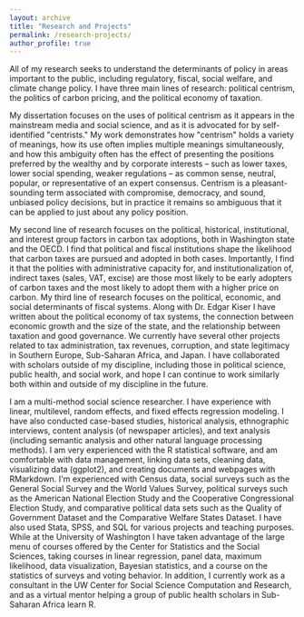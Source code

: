 ```yaml
---
layout: archive
title: "Research and Projects"
permalink: /research-projects/
author_profile: true
---
```


All of my research seeks to understand the determinants of policy in areas important to the public, including regulatory, fiscal, social welfare, and climate change policy. I have three main lines of research: political centrism, the politics of carbon pricing, and the political economy of taxation.

My dissertation focuses on the uses of political centrism as it appears in the mainstream media and social science, and as it is advocated for by self-identified "centrists." My work demonstrates how "centrism" holds a variety of meanings, how its use often implies multiple meanings simultaneously, and how this ambiguity often has the effect of presenting the positions preferred by the wealthy and by corporate interests – such as lower taxes, lower social spending, weaker regulations – as common sense, neutral, popular, or representative of an expert consensus. Centrism is a pleasant-sounding term associated with compromise, democracy, and sound, unbiased policy decisions, but in practice it remains so ambiguous that it can be applied to just about any policy position.

My second line of research focuses on the political, historical, institutional, and interest group factors in carbon tax adoptions, both in Washington state and the OECD. I find that political and fiscal institutions shape the likelihood that carbon taxes are pursued and adopted in both cases. Importantly, I find it that the polities with administrative capacity for, and institutionalization of, indirect taxes (sales, VAT, excise) are those most likely to be early adopters of carbon taxes and the most likely to adopt them with a higher price on carbon. My third line of research focuses on the political, economic, and social determinants of fiscal systems. Along with Dr. Edgar Kiser I have written about the political economy of tax systems, the connection between economic growth and the size of the state, and the relationship between taxation and good governance. We currently have several other projects related to tax administration, tax revenues, corruption, and state legitimacy in Southern Europe, Sub-Saharan Africa, and Japan. I have collaborated with scholars outside of my discipline, including those in political science, public health, and social work, and hope I can continue to work similarly both within and outside of my discipline in the future.

I am a multi-method social science researcher. I have experience with linear, multilevel, random effects, and fixed effects regression modeling. I have also conducted case-based studies, historical analysis, ethnographic interviews, content analysis (of newspaper articles), and text analysis (including semantic analysis and other natural language processing methods). I am very experienced with the R statistical software, and am comfortable with data management, linking data sets, cleaning data, visualizing data (ggplot2), and creating documents and webpages with RMarkdown. I'm experienced with Census data, social surveys such as the General Social Survey and the World Values Survey, political surveys  such as the American National Election Study and the Cooperative Congressional Election Study, and comparative political data sets  such as the Quality of Government Dataset and the Comparative Welfare States Dataset. I have also used Stata, SPSS, and SQL for various projects and teaching purposes. While at the University of Washington I have taken advantage of the large menu of courses offered by the Center for Statistics and the Social Sciences, taking courses in linear regression, panel data, maximum likelihood, data visualization, Bayesian statistics, and a course on the statistics of surveys and voting behavior. In addition, I currently work as a consultant in the UW Center for Social Science Computation and Research, and as a virtual mentor helping a group of public health scholars in Sub-Saharan Africa learn R. 
